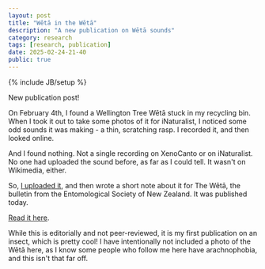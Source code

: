 ```yaml
---
layout: post
title: "Wētā in the Wētā"
description: "A new publication on Wētā sounds"
category: research
tags: [research, publication]
date: 2025-02-24-21-40
public: true
---
```

{% include JB/setup %}

New publication post!

On February 4th, I found a Wellington Tree Wētā stuck in my recycling bin. When I took it out to take some photos of it for iNaturalist, I noticed some odd sounds it was making - a thin, scratching rasp. I recorded it, and then looked online.

And I found nothing. Not a single recording on XenoCanto or on iNaturalist. No one had uploaded the sound before, as far as I could tell. It wasn't on Wikimedia, either.

So, [I uploaded it](https://www.inaturalist.org/observations/260566754), and then wrote a short note about it for The Wētā, the bulletin from the Entomological Society of New Zealand. It was published today.

[Read it here](https://weta.ento.org.nz/index.php/weta/article/view/434).

While this is editorially and not peer-reviewed, it is my first publication on an insect, which is pretty cool! I have intentionally not included a photo of the Wētā here, as I know some people who follow me here have arachnophobia, and this isn't that far off.
